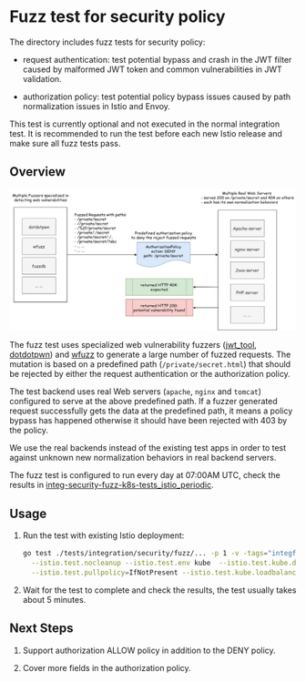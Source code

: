 # Fuzz test for security policy

The directory includes fuzz tests for security policy:

- request authentication: test potential bypass and crash in the JWT filter caused by malformed JWT token and common
  vulnerabilities in JWT validation.

- authorization policy: test potential policy bypass issues caused by path normalization issues in Istio and Envoy.

This test is currently optional and not executed in the normal integration test. It is recommended to run the test
before each new Istio release and make sure all fuzz tests pass.

## Overview

![](overview.jpg)

The fuzz test uses specialized web vulnerability fuzzers ([jwt_tool](https://github.com/ticarpi/jwt_tool),
[dotdotpwn](https://github.com/wireghoul/dotdotpwn)) and [wfuzz](https://github.com/xmendez/wfuzz) to generate a
large number of fuzzed requests. The mutation is based on a predefined path (`/private/secret.html`) that should be
rejected by either the request authentication or the authorization policy.

The test backend uses real Web servers (`apache`, `nginx` and `tomcat`) configured to serve at the above predefined path.
If a fuzzer generated request successfully gets the data at the predefined path, it means a policy bypass has happened
otherwise it should have been rejected with 403 by the policy.

We use the real backends instead of the existing test apps in order to test against unknown new normalization behaviors
in real backend servers.

The fuzz test is configured to run every day at 07:00AM UTC, check the results in
[integ-security-fuzz-k8s-tests_istio_periodic](https://prow.istio.io/?job=integ-security-fuzz-k8s-tests_istio_periodic).

## Usage

1. Run the test with existing Istio deployment:

    ```bash
    go test ./tests/integration/security/fuzz/... -p 1 -v -tags="integfuzz integ" -test.run "TestFuzzAuthorization|TestRequestAuthentication" \
      --istio.test.nocleanup --istio.test.env kube  --istio.test.kube.deploy=false - -timeout 30m \
      --istio.test.pullpolicy=IfNotPresent --istio.test.kube.loadbalancer=false --log_output_level=tf:debug
    ```

2. Wait for the test to complete and check the results, the test usually takes about 5 minutes.

## Next Steps

1. Support authorization ALLOW policy in addition to the DENY policy.

2. Cover more fields in the authorization policy.
